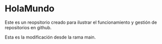 # HolaMundo
Este es un reopsitorio creado para ilustrar el funcionamiento y gestión de repositorios en github.

Esta es la modificación desde la rama main.
